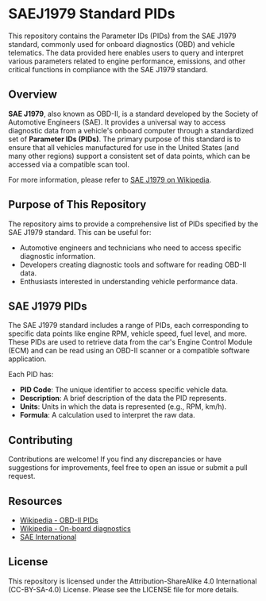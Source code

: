 # SAEJ1979 Standard PIDs

This repository contains the Parameter IDs (PIDs) from the SAE J1979 standard, commonly used for onboard diagnostics (OBD) and vehicle telematics. The data provided here enables users to query and interpret various parameters related to engine performance, emissions, and other critical functions in compliance with the SAE J1979 standard.

## Overview

**SAE J1979**, also known as OBD-II, is a standard developed by the Society of Automotive Engineers (SAE). It provides a universal way to access diagnostic data from a vehicle's onboard computer through a standardized set of **Parameter IDs (PIDs)**. The primary purpose of this standard is to ensure that all vehicles manufactured for use in the United States (and many other regions) support a consistent set of data points, which can be accessed via a compatible scan tool.

For more information, please refer to [SAE J1979 on Wikipedia](https://en.wikipedia.org/wiki/OBD-II_PIDs).

## Purpose of This Repository

The repository aims to provide a comprehensive list of PIDs specified by the SAE J1979 standard. This can be useful for:

- Automotive engineers and technicians who need to access specific diagnostic information.
- Developers creating diagnostic tools and software for reading OBD-II data.
- Enthusiasts interested in understanding vehicle performance data.

## SAE J1979 PIDs

The SAE J1979 standard includes a range of PIDs, each corresponding to specific data points like engine RPM, vehicle speed, fuel level, and more. These PIDs are used to retrieve data from the car's Engine Control Module (ECM) and can be read using an OBD-II scanner or a compatible software application.

Each PID has:

- **PID Code**: The unique identifier to access specific vehicle data.
- **Description**: A brief description of the data the PID represents.
- **Units**: Units in which the data is represented (e.g., RPM, km/h).
- **Formula**: A calculation used to interpret the raw data.

## Contributing

Contributions are welcome! If you find any discrepancies or have suggestions for improvements, feel free to open an issue or submit a pull request.

## Resources

- [Wikipedia - OBD-II PIDs](https://en.wikipedia.org/wiki/OBD-II_PIDs)
- [Wikipedia - On-board diagnostics](https://en.wikipedia.org/wiki/On-board_diagnostics)
- [SAE International](https://www.sae.org/)

## License

This repository is licensed under the Attribution-ShareAlike 4.0 International (CC-BY-SA-4.0) License. Please see the LICENSE file for more details.